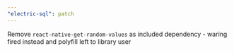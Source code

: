 ```yaml
---
"electric-sql": patch
---
```


Remove `react-native-get-random-values` as included dependency - waring fired instead and polyfill left to library user
